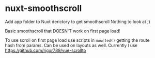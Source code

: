 # nuxt-smoothscroll

Add app folder to Nuxt derictory to get smoothscroll
Nothing to look at ;)

Basic smoothscroll that DOESN'T work on first page load!

To use scroll on first page load use scripts in `mounted()` getting the route hash from params.
Can be used on layouts as well.
Currently I use https://github.com/rigor789/vue-scrollto
